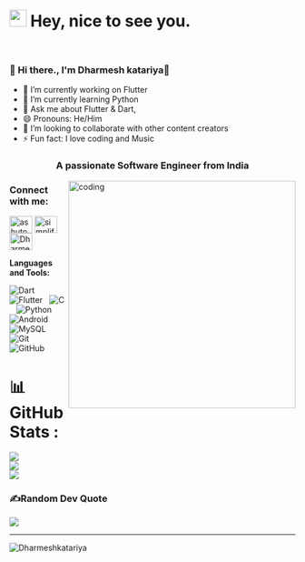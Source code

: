 
<h1><img src="https://emojis.slackmojis.com/emojis/images/1531849430/4246/blob-sunglasses.gif?1531849430" width="30"/> Hey, nice to see you.</h1>

</br>


### 💫 Hi there., I'm Dharmesh katariya👋

- 🔭 I’m currently working on Flutter
- 🌱 I’m currently learning Python
- 💬 Ask me about Flutter & Dart,
- 😄 Pronouns: He/Him
- 👯 I’m looking to collaborate with other content creators
- ⚡ Fun fact: I love  coding and Music


<h3 align="center">A passionate Software Engineer from India</h3>

<img align="right" alt="coding" width="400" src="https://user-images.githubusercontent.com/55389276/140866485-8fb1c876-9a8f-4d6a-98dc-08c4981eaf70.gif">



<h3 align="left">Connect with me:</h3>
<p align="left">
 
<a href="https://www.linkedin.com/in/dharmesh-katariya-63268b20b" target="blank"><img align="center" src="https://raw.githubusercontent.com/rahuldkjain/github-profile-readme-generator/master/src/images/icons/Social/linked-in-alt.svg" alt="ashutosh mishra" height="30" width="40" /></a>
<a href="https://instagram.com/dharmesh_ahir_2002" target="blank"><img align="center" src="https://raw.githubusercontent.com/rahuldkjain/github-profile-readme-generator/master/src/images/icons/Social/instagram.svg" alt="simplified_learner" height="30" width="40" /></a>
<a href="https://youtu.be/mOuuIfeF5EI" target="blank"><img align="center" src="https://raw.githubusercontent.com/rahuldkjain/github-profile-readme-generator/master/src/images/icons/Social/youtube.svg" alt="Dharmeshkatariya" height="30" width="40" /></a>
</p>

**Languages and Tools:** 


![Dart](https://img.shields.io/badge/-Dart-black?logo=Python&style=social)&nbsp;&nbsp;
![Flutter](https://img.shields.io/badge/-Flutter-black?logo=Python&style=social)&nbsp;&nbsp;
![C](https://img.shields.io/badge/-C-black?logo=c&style=social)&nbsp;&nbsp;
![Python](https://img.shields.io/badge/-Python-black?logo=Python&style=social)&nbsp;&nbsp;
![Android](https://img.shields.io/badge/-Android-black?logo=android&style=social)&nbsp;&nbsp;
![MySQL](https://img.shields.io/badge/-MySQL-black?logo=mysql&style=social)&nbsp;&nbsp;
![Git](https://img.shields.io/badge/-Git-black?logo=git&style=social)&nbsp;&nbsp;
![GitHub](https://img.shields.io/badge/-GitHub-black?logo=github&style=social)&nbsp;&nbsp;



# 📊GitHub Stats :
![](https://github-readme-stats.vercel.app/api?username=Dharmeshkatariya&theme=dark&hide_border=true&include_all_commits=false&count_private=false)<br/>
![](https://github-readme-streak-stats.herokuapp.com/?user=Dharmeshkatariya&theme=dark&hide_border=true)<br/>
![](https://github-readme-stats.vercel.app/api/top-langs/?username=Dharmeshkatariya&theme=dark&hide_border=true&include_all_commits=false&count_private=false&layout=compact)

### ✍️Random Dev Quote
![](https://quotes-github-readme.vercel.app/api?type=horizontal&theme=radical)

---
<p align="left"> <img src="https://komarev.com/ghpvc/?username=Dharmeshkatariya&label=Profile%20views&color=0e75b6&style=flat" alt="Dharmeshkatariya" /> </p>


